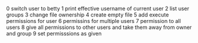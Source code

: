 0 switch user to betty
1 print effective username of current user
2 list user groups
3 change file ownership
4 create empty file
5 add execute permissions for user
6 permissins for multiple users
7 permission to all users
8 give all permissions to other users and take them away from owner and group
9 set permisssions as given

